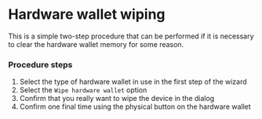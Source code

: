
# Hardware wallet wiping
This is a simple two-step procedure that can be performed if it is necessary to clear the hardware wallet memory for some reason.

### Procedure steps

1. Select the type of hardware wallet in use in the first step of the wizard
2. Select the `Wipe hardware wallet` option
3. Confirm that you really want to wipe the device in the dialog
4. Confirm one final time using the physical button on the hardware wallet
